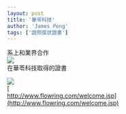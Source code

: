 ```yaml
---
layout: post
title: '華苓科技'
author: 'James Peng'
tags: ['證照獎狀證書']
---
```


系上和業界合作  
[![](http://1.bp.blogspot.com/_AnTT9cbXdqY/SB1luKLVlFI/AAAAAAAACUo/22vwBjjHcHI/s320/DSCF0022.jpg)](http://1.bp.blogspot.com/_AnTT9cbXdqY/SB1luKLVlFI/AAAAAAAACUo/22vwBjjHcHI/s1600-h/DSCF0022.jpg)  
在華苓科技取得的證書  
  
[![](http://4.bp.blogspot.com/_AnTT9cbXdqY/SB1m16LVlGI/AAAAAAAACUw/ovqzbDSmwgs/s320/flowring.PNG)](http://4.bp.blogspot.com/_AnTT9cbXdqY/SB1m16LVlGI/AAAAAAAACUw/ovqzbDSmwgs/s1600-h/flowring.PNG)  
[  
http://www.flowring.com/welcome.jsp](http://www.flowring.com/welcome.jsp)
